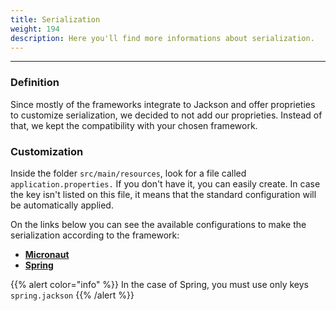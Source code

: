 ```yaml
---
title: Serialization
weight: 194
description: Here you'll find more informations about serialization.
---
```


---

### Definition <a id="definicao"></a>

Since mostly of the frameworks integrate to Jackson and offer proprieties to customize serialization, we decided to not add our proprieties. Instead of that, we kept the compatibility with your chosen framework.

### Customization <a id="customizacao"></a>

Inside the folder `src/main/resources`, look for a file called `application.properties.` If you don't have it, you can easily create. In case the key isn't listed on this file, it means that the standard configuration will be automatically applied.

On the links below you can see the available configurations to make the serialization according to the framework:

- ​[**Micronaut**](https://docs.micronaut.io/latest/guide/index.html#_jackson_configuration)**​**
- **​**[**Spring**](https://docs.spring.io/spring-boot/pt/home/current/reference/html/appendix-application-properties.html#json-properties)**​**

{{% alert color="info" %}}
In the case of Spring, you must use only keys `spring.jackson`
{{% /alert %}}
